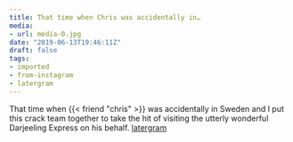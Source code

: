 ```yaml
---
title: That time when Chris was accidentally in…
media:
- url: media-0.jpg
date: "2019-06-13T19:46:11Z"
draft: false
tags:
- imported
- from-instagram
- latergram
---
```

That time when {{< friend "chris" >}} was accidentally in Sweden and I put this crack team together to take the hit of visiting the utterly wonderful Darjeeling Express on his behalf. [latergram](/tags/latergram)
